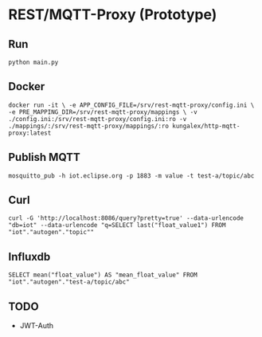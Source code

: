 # REST/MQTT-Proxy (Prototype)


## Run

`python main.py 
`
## Docker

`docker run -it \
    -e APP_CONFIG_FILE=/srv/rest-mqtt-proxy/config.ini \
    -e PRE_MAPPING_DIR=/srv/rest-mqtt-proxy/mappings \
    -v ./config.ini:/srv/rest-mqtt-proxy/config.ini:ro
    -v ./mappings/:/srv/rest-mqtt-proxy/mappings/:ro
    kungalex/http-mqtt-proxy:latest
`
## Publish MQTT

`mosquitto_pub -h iot.eclipse.org -p 1883 -m value -t test-a/topic/abc
`

## Curl

`curl -G 'http://localhost:8086/query?pretty=true' --data-urlencode "db=iot" --data-urlencode "q=SELECT last("float_value1") FROM "iot"."autogen"."topic""
`

## Influxdb
`SELECT mean("float_value") AS "mean_float_value" FROM "iot"."autogen"."test-a/topic/abc"
`
## TODO
- JWT-Auth 